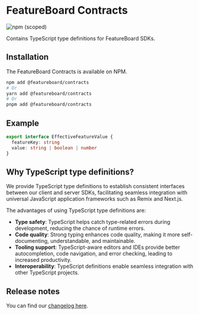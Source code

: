 # FeatureBoard Contracts

![npm (scoped)](https://img.shields.io/npm/v/%40featureboard/contracts?color=%23492CED)

Contains TypeScript type definitions for FeatureBoard SDKs.

## Installation

The FeatureBoard Contracts is available on NPM.

```bash
npm add @featureboard/contracts
# Or
yarn add @featureboard/contracts
# Or
pnpm add @featureboard/contracts
```

## Example

```typescript
export interface EffectiveFeatureValue {
  featureKey: string
  value: string | boolean | number
}
```

## Why TypeScript type definitions?

We provide TypeScript type definitions to establish consistent interfaces between our client and server SDKs, facilitating seamless integration with universal JavaScript application frameworks such as Remix and Next.js.

The advantages of using TypeScript type definitions are:

- **Type safety**: TypeScript helps catch type-related errors during development, reducing the chance of runtime errors.
- **Code quality**: Strong typing enhances code quality, making it more self-documenting, understandable, and maintainable.
- **Tooling support**: TypeScript-aware editors and IDEs provide better autocompletion, code navigation, and error checking, leading to increased productivity.
- **Interoperability**: TypeScript definitions enable seamless integration with other TypeScript projects.

## Release notes

You can find our [changelog here](CHANGELOG.md).
